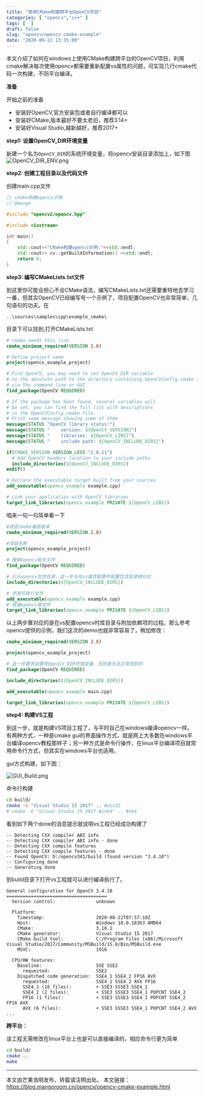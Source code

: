 ```yaml
---
title: "使用CMake构建跨平台OpenCV项目"
categories: [ "opencv","c++" ]
tags: [  ]
draft: false
slug: "opencv/opencv-cmake-example"
date: "2020-09-22 13:35:00"
---
```


本文介绍了如何在windows上使用CMake构建跨平台的OpenCV项目，利用cmake解决每次使用opencv都需要重新配置vs属性的问题，可实现几行cmake代码一次构建，不同平台编译。

**准备**

开始之前的准备

- 安装好OpenCV,官方安装包或者自行编译都可以
- 安装好CMake,版本最好不要太老旧，推荐3.14+
- 安装好Visual Studio,越新越好，推荐2017+

**step1: 设置OpenCV_DIR环境变量**

新建一个名为`OpenCV_DIR`的系统环境变量，将opencv安装目录添加上，如下图
![OpenCV_DIR_ENV.png][1]

**step2: 创建工程目录以及代码文件**

创建main.cpp文件

```cpp
// cmake构建opencv示例
// @mango

#include "opencv2/opencv.hpp"

#include <iostream>

int main()
{
    std::cout<<"CMake构建opencv示例:"<<std::endl;
    std::cout<< cv::getBuildInformation() <<std::endl;
    return 0;
}
```

**step3: 编写CMakeLists.txt文件**

到这里你可能会担心不会CMake语法，编写CMakeLists.txt还需要重特地去学习一番，但其实OpenCV已经编写号一个示例了，项目配置OpenCV也非常简单，几句语句的功夫。在

```
..\sources\samples\cpp\example_cmake\
```

目录下可以找到,打开CMakeLists.txt

```cmake
# cmake needs this line
cmake_minimum_required(VERSION 2.8)

# Define project name
project(opencv_example_project)

# Find OpenCV, you may need to set OpenCV_DIR variable
# to the absolute path to the directory containing OpenCVConfig.cmake file
# via the command line or GUI
find_package(OpenCV REQUIRED)

# If the package has been found, several variables will
# be set, you can find the full list with descriptions
# in the OpenCVConfig.cmake file.
# Print some message showing some of them
message(STATUS "OpenCV library status:")
message(STATUS "    version: ${OpenCV_VERSION}")
message(STATUS "    libraries: ${OpenCV_LIBS}")
message(STATUS "    include path: ${OpenCV_INCLUDE_DIRS}")

if(CMAKE_VERSION VERSION_LESS "2.8.11")
  # Add OpenCV headers location to your include paths
  include_directories(${OpenCV_INCLUDE_DIRS})
endif()

# Declare the executable target built from your sources
add_executable(opencv_example example.cpp)

# Link your application with OpenCV libraries
target_link_libraries(opencv_example PRIVATE ${OpenCV_LIBS})
```

咱来一句一句简单看一下

```cmake
#规定cmake最低版本
cmake_minimum_required(VERSION 2.8) 

#项目名称
project(opencv_example_project)
```

```cmake
# 搜索opencv相关文件
find_package(OpenCV REQUIRED)
```

```cmake
# 引入opencv包含目录，这一步与在vs属性配置中配置包含目录相对应
include_directories(${OpenCV_INCLUDE_DIRS})
```

```cmake
# 添加可执行文件
add_executable(opencv_example example.cpp)
# 链接opencv库文件
target_link_libraries(opencv_example PRIVATE ${OpenCV_LIBS})
```

以上两步骤对应的是在vs配置opencv时库目录与附加依赖项的过程。那么参考opencv提供的示例，我们这次的demo也就非常容易了，稍加修改：

```cmake
cmake_minimum_required(VERSION 2.8)

project(opencv_example_project)

# 这一步要求设置号OpenCV_DIR环境变量，否则是无法正常找到的
find_package(OpenCV REQUIRED)

include_directories(${OpenCV_INCLUDE_DIRS})

add_executable(opencv_example main.cpp)

target_link_libraries(opencv_example PRIVATE ${OpenCV_LIBS})
```

**step4: 构建VS工程**

到这一步，就是构建VS项目工程了，与平时自己在windows编译opencv一样。有两种方式，一种是cmake gui的界面操作方式，就是网上大多数在windows平台编译opencv教程那样子；另一种方式是命令行操作，在linux平台编译项目就常用命令行方式，但其实在windows平台也适用。 


gui方式构建，如下图：

![GUI_Build.png][2]

命令行构建

```bash
cd build/
cmake -G "Visual Studio 15 2017" .. #win32
# cmake -G "Visual Studio 15 2017 Win64" .. #x64
```
看到如下两个done的消息提示就说明vs工程已经成功构建了

```
-- Detecting CXX compiler ABI info
-- Detecting CXX compiler ABI info - done
-- Detecting CXX compile features
-- Detecting CXX compile features - done
-- Found OpenCV: D:/opencv341/build (found version "3.4.10")
-- Configuring done
-- Generating done
```

到build目录下打开vs工程就可以进行编译执行了。

```
General configuration for OpenCV 3.4.10 =====================================
  Version control:               unknown

  Platform:
    Timestamp:                   2020-08-22T07:57:10Z
    Host:                        Windows 10.0.18363 AMD64
    CMake:                       3.18.1
    CMake generator:             Visual Studio 15 2017
    CMake build tool:            C:/Program Files (x86)/Microsoft Visual Studio/2017/Community/MSBuild/15.0/Bin/MSBuild.exe
    MSVC:                        1916

  CPU/HW features:
    Baseline:                    SSE SSE2
      requested:                 SSE2
    Dispatched code generation:  SSE4_1 SSE4_2 FP16 AVX
      requested:                 SSE4_1 SSE4_2 AVX FP16
      SSE4_1 (16 files):         + SSE3 SSSE3 SSE4_1
      SSE4_2 (2 files):          + SSE3 SSSE3 SSE4_1 POPCNT SSE4_2
      FP16 (1 files):            + SSE3 SSSE3 SSE4_1 POPCNT SSE4_2 FP16 AVX
      AVX (6 files):             + SSE3 SSSE3 SSE4_1 POPCNT SSE4_2 AVX
...
```

**跨平台：**

该工程无需修改在linux平台上也是可以直接编译的，相应命令行更为简单

```bash
cd build/
cmake ..
make 
```

---------------

本文由芒果浩明发布，转载请注明出处。
本文链接：https://blog.mangoroom.cn/opencv/opencv-cmake-example.html

  [1]: https://mangoroom.cn/usr/uploads/2020/09/2557444240.png
  [2]: https://mangoroom.cn/usr/uploads/2020/09/3666645826.png